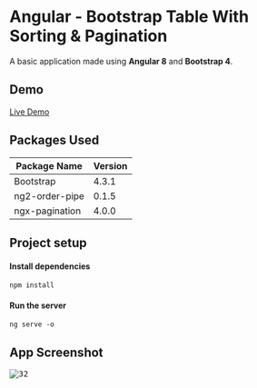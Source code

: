 # Angular - Bootstrap Table With Sorting & Pagination
A basic application made using <b>Angular 8</b> and <b>Bootstrap 4</b>.  

## Demo
[Live Demo](https://stackblitz.com/edit/ng-bootstrap-table-04791)

## Packages Used

| Package Name  | Version |
| ------------- | ------------- |
| Bootstrap  | 4.3.1  |
| ng2-order-pipe  | 0.1.5  |
| ngx-pagination  | 4.0.0  |

## Project setup

#### Install dependencies
```
npm install
```
#### Run the server
```
ng serve -o
```

## App Screenshot

<kbd>
  
  ![32](https://user-images.githubusercontent.com/42015613/59680040-3a6f5a00-91f2-11e9-81c9-37db0031a05e.PNG)
  
</kbd>

